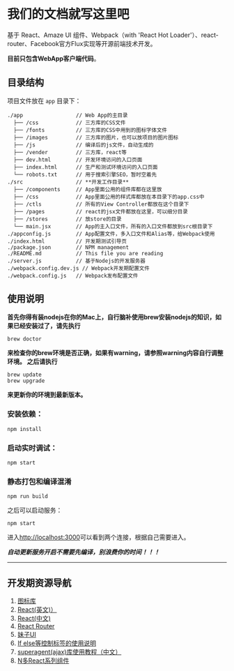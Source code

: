 # 我们的文档就写这里吧

基于 React、Amaze UI 组件、Webpack（with 'React Hot Loader'）、react-router、Facebook官方Flux实现等开源前端技术开发。

**目前只包含WebApp客户端代码**。

## 目录结构

项目文件放在 `app` 目录下：

```
./app                 // Web App的主目录
  ├── /css            // 三方库的CSS文件
  ├── /fonts          // 三方库的CSS中用到的图标字体文件
  ├── /images         // 三方库的图片，也可以放项目的图片图标
  ├── /js             // 编译后的js文件，自动生成的
  ├── /vender         // 三方库，react等
  ├── dev.html        // 开发环境访问的入口页面
  ├── index.html      // 生产和测试环境访问的入口页面
  └── robots.txt      // 用于搜索引擎SEO，暂时空着先
./src                 // **开发工作目录**
  ├── /components     // App里面公用的组件库都在这里放
  ├── /css            // App里面公用的样式库都放在本目录下的app.css中
  ├── /ctls           // 所有的View Controller都放在这个目录下
  ├── /pages          // react的jsx文件都放在这里，可以细分目录
  ├── /stores         // 放store的目录
  └── main.jsx        // App的主入口文件，所有的入口文件都放到src根目录下
./appconfig.js        // App配置文件，多入口文件和Alias等，给Webpack使用
./index.html          // 开发期测试引导页
./package.json        // NPM management
./README.md           // This file you are reading
./server.js           // 基于Nodejs的开发服务器
./webpack.config.dev.js // Webpack开发期配置文件
./webpack.config.js   // Webpack发布配置文件
```

## 使用说明

**首先你得有装nodejs在你的Mac上，自行脑补使用brew安装nodejs的知识，如果已经安装过了，请先执行**
```
brew doctor
```
**来检查你的brew环境是否正确，如果有warning，请参照warning内容自行调整环境。
之后请执行**
```
brew update
brew upgrade
```
**来更新你的环境到最新版本。**

### 安装依赖：

```
npm install
```
### 启动实时调试：

```
npm start
```

### 静态打包和编译混淆
```
npm run build
```
之后可以启动服务：
```
npm start
```
进入<http://localhost:3000>可以看到两个连接，根据自己需要进入。

***自动更新服务开启不需要先编译，别浪费你的时间！！！***

***

## 开发期资源导航
1. [图标库](http://fontawesome.io/icons/)
2. [React(英文)）](https://facebook.github.io/react/)
3. [React(中文)](http://reactjs.cn/react/docs/getting-started.html)
4. [React Router](https://github.com/reactjs/react-router)
5. [妹子UI](http://amazeui.org/react/components)
6. [If else等控制标签的使用说明](https://www.npmjs.com/package/jsx-control-statements)
7. [superagent(ajax)库使用教程（中文）](https://cnodejs.org/topic/5378720ed6e2d16149fa16bd)
8. [N多React系列组件](https://js.coach/)
